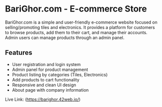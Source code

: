 # BariGhor.com - E-commerce Store

BariGhor.com is a simple and user-friendly e-commerce website focused on selling/promoting tiles and electronics. It provides a platform for customers to browse products, add them to their cart, and manage their accounts. Admin users can manage products through an admin panel.

## Features

- User registration and login system
- Admin panel for product management
- Product listing by categories (Tiles, Electronics)
- Add products to cart functionality
- Responsive and clean UI design
- About page with company information


  
Live Link: (https://barighor.42web.io/)


